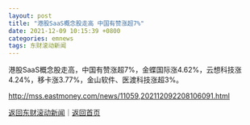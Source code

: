 ```yaml
---
layout: post
title: "港股SaaS概念股走高 中国有赞涨超7%"
date: 2021-12-09 10:15:39 +0800
categories: emnews
tags: 东财滚动新闻
---
```


港股SaaS概念股走高，中国有赞涨超7%，金蝶国际涨4.62%，云想科技涨4.24%，移卡涨3.77%，金山软件、医渡科技涨超3%。

<http://mss.eastmoney.com/news/11059,202112092208106091.html>

[返回东财滚动新闻](//finews.withounder.com/emnews/)｜[返回首页](//finews.withounder.com/)